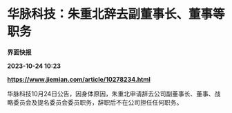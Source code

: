 # 华脉科技：朱重北辞去副董事长、董事等职务
**界面快报**

**2023-10-24 10:23**

**https://www.jiemian.com/article/10278234.html**

华脉科技10月24日公告，因身体原因，朱重北申请辞去公司副董事长、董事、战略委员会及提名委员会委员职务，辞职后不在公司担任任何职务。